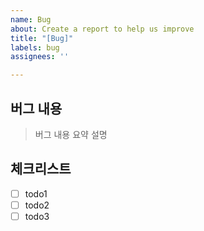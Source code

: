 ```yaml
---
name: Bug
about: Create a report to help us improve
title: "[Bug]"
labels: bug
assignees: ''

---
```


## 버그 내용

> 버그 내용 요약 설명

## 체크리스트

- [ ] todo1
- [ ] todo2
- [ ] todo3
